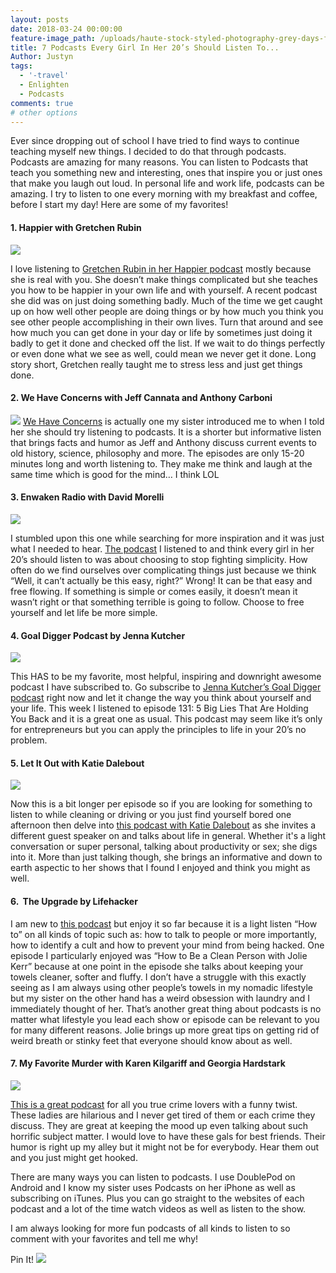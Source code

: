 ```yaml
---
layout: posts
date: 2018-03-24 00:00:00
feature-image_path: /uploads/haute-stock-styled-photography-grey-days-final-10.jpg
title: 7 Podcasts Every Girl In Her 20’s Should Listen To...
Author: Justyn
tags:
  - '-travel'
  - Enlighten
  - Podcasts  
comments: true
# other options
---
```


Ever since dropping out of school I have tried to find ways to continue teaching myself new things. I decided to do that through podcasts. Podcasts are amazing for many reasons. You can listen to Podcasts that teach you something new and interesting, ones that inspire you or just ones that make you laugh out loud. In personal life and work life, podcasts can be amazing. I try to listen to one every morning with my breakfast and coffee, before I start my day! Here are some of my favorites!

#### 1. Happier with Gretchen Rubin

![](/uploads/happierpodcast.png)

I love listening to [Gretchen Rubin in her Happier podcast](https://gretchenrubin.com/podcasts/) mostly because she is real with you. She doesn’t make things complicated but she teaches you how to be happier in your own life and with yourself. A recent podcast she did was on just doing something badly. Much of the time we get caught up on how well other people are doing things or by how much you think you see other people accomplishing in their own lives. Turn that around and see how much you can get done in your day or life by sometimes just doing it badly to get it done and checked off the list. If we wait to do things perfectly or even done what we see as well, could mean we never get it done. Long story short, Gretchen really taught me to stress less and just get things done.

#### 2. We Have Concerns with Jeff Cannata and Anthony Carboni

![](/uploads/wehaveconcernspodcast.png)
[We Have Concerns](http://wehaveconcerns.com/) is actually one my sister introduced me to when I told her she should try listening to podcasts. It is a shorter but informative listen that brings facts and humor as Jeff and Anthony discuss current events to old history, science, philosophy and more. The episodes are only 15-20 minutes long and worth listening to. They make me think and laugh at the same time which is good for the mind… I think LOL

#### 3. Enwaken Radio with David Morelli

![](/uploads/enwakenpodcast.png)

I stumbled upon this one while searching for more inspiration and it was just what I needed to hear. [The podcast](https://www.enwaken.com/) I listened to and think every girl in her 20’s should listen to was about choosing to stop fighting simplicity. How often do we find ourselves over complicating things just because we think “Well, it can’t actually be this easy, right?” Wrong! It can be that easy and free flowing. If something is simple or comes easily, it doesn’t mean it wasn’t right or that something terrible is going to follow. Choose to free yourself and let life be more simple.

#### 4. Goal Digger Podcast by Jenna Kutcher

![](/uploads/goaldiggerpodcast.png)

This HAS to be my favorite, most helpful, inspiring and downright awesome podcast I have subscribed to. Go subscribe to [Jenna Kutcher’s Goal Digger podcast](http://podcast.jennakutcher.com/) right now and let it change the way you think about yourself and your life. This week I listened to episode 131: 5 Big Lies That Are Holding You Back and it is a great one as usual. This podcast may seem like it’s only for entrepreneurs but you can apply the principles to life in your 20’s no problem.

#### 5. Let It Out with Katie Dalebout

![](/uploads/letitoutpodcast.png)

Now this is a bit longer per episode so if you are looking for something to listen to while cleaning or driving or you just find yourself bored one afternoon then delve into [this podcast with Katie Dalebout](http://katiedalebout.com/podcast/) as she invites a different guest speaker on and talks about life in general. Whether it's a light conversation or super personal, talking about productivity or sex; she digs into it. More than just talking though, she brings an informative and down to earth aspectic to her shows that I found I enjoyed and think you might as well.

#### 6. &nbsp;The Upgrade by Lifehacker

I am new to [this podcast](https://lifehacker.com/tag/the-upgrade) but enjoy it so far because it is a light listen “How to” on all kinds of topic such as: how to talk to people or more importantly, how to identify a cult and how to prevent your mind from being hacked. One episode I particularly enjoyed was “How to Be a Clean Person with Jolie Kerr” because at one point in the episode she talks about keeping your towels cleaner, softer and fluffy. I don’t have a struggle with this exactly seeing as I am always using other people’s towels in my nomadic lifestyle but my sister on the other hand has a weird obsession with laundry and I immediately thought of her. That’s another great thing about podcasts is no matter what lifestyle you lead each show or episode can be relevant to you for many different reasons. Jolie brings up more great tips on getting rid of weird breath or stinky feet that everyone should know about as well.

#### 7. My Favorite Murder with Karen Kilgariff and Georgia Hardstark

![](/uploads/myfavoritemurder.png)

[This is a great podcast](https://www.myfavoritemurder.com/) for all you true crime lovers with a funny twist. These ladies are hilarious and I never get tired of them or each crime they discuss. They are great at keeping the mood up even talking about such horrific subject matter. I would love to have these gals for best friends. Their humor is right up my alley but it might not be for everybody. Hear them out and you just might get hooked.

There are many ways you can listen to podcasts. I use DoublePod on Android and I know my sister uses Podcasts on her iPhone as well as subscribing on iTunes. Plus you can go straight to the websites of each podcast and a lot of the time watch videos as well as listen to the show.

I am always looking for more fun podcasts of all kinds to listen to so comment with your favorites and tell me why!

Pin It!
<a data-pin-do="buttonBookmark" href="https://www.pinterest.com/pin/create/button/"></a>
![](/uploads/7-podcasts-1.png)
